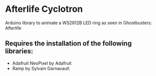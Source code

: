 # Afterlife Cyclotron
Arduino library to animate a WS2812B LED ring as seen in Ghostbusters: Afterlife

## Requires the installation of the following libraries:
- Adafruit NeoPixel by Adafruit
- Ramp by Sylvain Garnavault